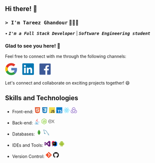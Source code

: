 ## Hi there! 👋

### <samp>&gt; I'm Tareez Ghandour</samp> 👩🏼‍💻
  • <samp>***I'm a Full Stack Developer***</samp> | <samp>***Software Engineering student***</samp> <br>

### Glad to see you here! 🌟 

Feel free to connect with me through the following channels:

[<img src="https://raw.githubusercontent.com/devicons/devicon/master/icons/google/google-original.svg" alt="Gmail" width="40" height="40">](mailto:tareezghandour15@gmail.com) &nbsp;&nbsp;
[<img src="https://raw.githubusercontent.com/devicons/devicon/master/icons/linkedin/linkedin-original.svg" alt="LinkedIn" width="40" height="40">](https://www.linkedin.com/in/tareez-ghandour/) &nbsp;&nbsp;
[<img src="https://raw.githubusercontent.com/devicons/devicon/master/icons/facebook/facebook-original.svg" alt="Facebook" width="40" height="40">](https://m.facebook.com/raneen.j.ghandour?eav=AfaX7L6aggekCDlT4zO_BD23u2SdLmstOAFTJGNgbFQXR46CEB0bAUTBK_mRw5cM4OU&paipv=0)

Let's connect and collaborate on exciting projects together! 😄



## Skills and Technologies

- Front-end:
  <img src="https://raw.githubusercontent.com/devicons/devicon/master/icons/html5/html5-original.svg" alt="HTML5" width="20" height="20">
  <img src="https://raw.githubusercontent.com/devicons/devicon/master/icons/css3/css3-original.svg" alt="CSS3" width="20" height="20">
  <img src="https://raw.githubusercontent.com/devicons/devicon/master/icons/javascript/javascript-original.svg" alt="JavaScript" width="20" height="20"> 
  <img src="https://raw.githubusercontent.com/devicons/devicon/master/icons/typescript/typescript-original.svg" alt="TypeScript" width="20" height="20">
  <img src="https://raw.githubusercontent.com/devicons/devicon/master/icons/react/react-original.svg" alt="React" width="20" height="20">
  <img src="https://raw.githubusercontent.com/devicons/devicon/master/icons/redux/redux-original.svg" alt="Redux" width="20" height="20">

- Back-end:
  <img src="https://raw.githubusercontent.com/devicons/devicon/master/icons/java/java-original.svg" alt="Java" width="20" height="20">
  <img src="https://raw.githubusercontent.com/devicons/devicon/master/icons/nodejs/nodejs-original.svg" alt="Node.js" width="20" height="20">
  <img src="https://raw.githubusercontent.com/devicons/devicon/master/icons/express/express-original.svg" alt="Express" width="20" height="20">
  
- Databases: 
  <img src="https://raw.githubusercontent.com/devicons/devicon/master/icons/mongodb/mongodb-original.svg" alt="MongoDB" width="20" height="20"> 
  <img src="https://raw.githubusercontent.com/devicons/devicon/master/icons/mysql/mysql-original.svg" alt="MySQL" width="20" height="20">

- IDEs and Tools:
  <img src="https://raw.githubusercontent.com/devicons/devicon/master/icons/visualstudio/visualstudio-plain.svg" alt="Visual Studio Code" width="20" height="20">
  <img src="https://raw.githubusercontent.com/devicons/devicon/master/icons/intellij/intellij-original.svg" alt="IntelliJ IDEA" width="20" height="20">
  <img src="https://raw.githubusercontent.com/devicons/devicon/master/icons/android/android-original.svg" alt="Android Studio" width="20" height="20">

- Version Control:
  <img src="https://raw.githubusercontent.com/devicons/devicon/master/icons/git/git-original.svg" alt="Git" width="20" height="20">
  <img src="https://raw.githubusercontent.com/devicons/devicon/master/icons/github/github-original.svg" alt="GitHub" width="20" height="20">


